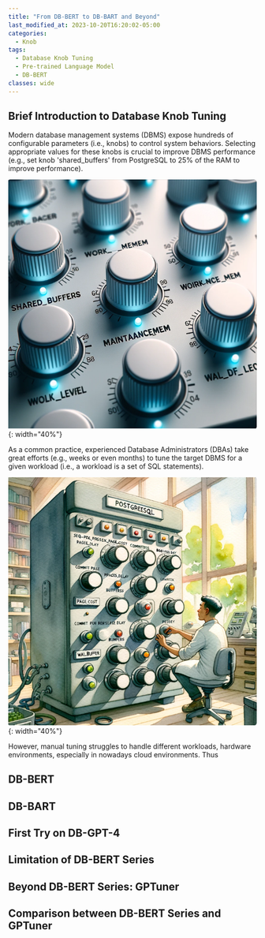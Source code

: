 ```yaml
---
title: "From DB-BERT to DB-BART and Beyond"
last_modified_at: 2023-10-20T16:20:02-05:00
categories:
  - Knob
tags:
  - Database Knob Tuning
  - Pre-trained Language Model
  - DB-BERT
classes: wide
---
```


## Brief Introduction to Database Knob Tuning
Modern database management systems (DBMS) expose hundreds of configurable parameters (i.e., knobs) to control system behaviors.
Selecting appropriate values for these knobs is crucial to improve DBMS performance (e.g., set knob 'shared_buffers' from PostgreSQL to 25% of the RAM to improve performance).

![DBMS-Knob-Tuning](/assets/images/knob_tuning.png){: width="40%"}

As a common practice, experienced Database Administrators (DBAs) take great efforts (e.g., weeks or even months) to tune the target DBMS for a given workload (i.e., a workload is a set of SQL statements).

![DBA-Tuning](/assets/images/human_tuning.png){: width="40%"}

However, manual tuning struggles to handle different workloads, hardware environments, especially in nowadays cloud environments. Thus 

## DB-BERT

## DB-BART

## First Try on DB-GPT-4

## Limitation of DB-BERT Series

## Beyond DB-BERT Series: GPTuner

## Comparison between DB-BERT Series and GPTuner